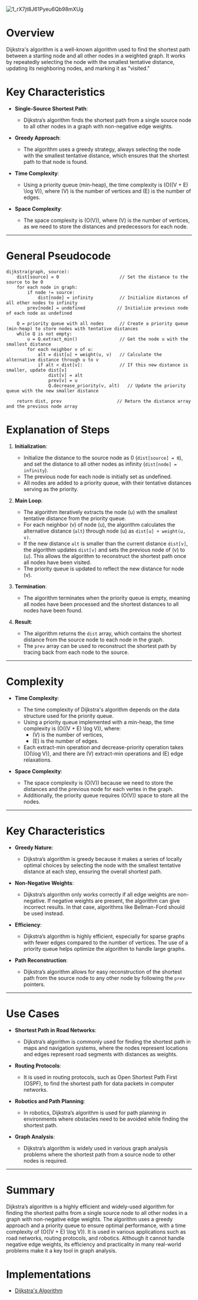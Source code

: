 
![1_rX7jt8J61Pyeu6Qb98mXUg](https://github.com/user-attachments/assets/307356f3-974c-482e-b7e9-15e07a8e14c5)


# Overview

Dijkstra's algorithm is a well-known algorithm used to find the shortest path between a starting node and all other nodes in a weighted graph. It works by repeatedly selecting the node with the smallest tentative distance, updating its neighboring nodes, and marking it as "visited."

# Key Characteristics

- **Single-Source Shortest Path**:
  - Dijkstra’s algorithm finds the shortest path from a single source node to all other nodes in a graph with non-negative edge weights.

- **Greedy Approach**:
  - The algorithm uses a greedy strategy, always selecting the node with the smallest tentative distance, which ensures that the shortest path to that node is found.

- **Time Complexity**:
  - Using a priority queue (min-heap), the time complexity is \(O((V + E) \log V)\), where \(V\) is the number of vertices and \(E\) is the number of edges.

- **Space Complexity**:
  - The space complexity is \(O(V)\), where \(V\) is the number of vertices, as we need to store the distances and predecessors for each node.

---

# General Pseudocode

```plaintext
dijkstra(graph, source):
    dist[source] = 0                       // Set the distance to the source to be 0
    for each node in graph:
        if node != source:
            dist[node] = infinity          // Initialize distances of all other nodes to infinity
        prev[node] = undefined            // Initialize previous node of each node as undefined
    
    Q = priority queue with all nodes      // Create a priority queue (min-heap) to store nodes with tentative distances
    while Q is not empty:
        u = Q.extract_min()                // Get the node u with the smallest distance
        for each neighbor v of u:
            alt = dist[u] + weight(u, v)   // Calculate the alternative distance through u to v
            if alt < dist[v]:              // If this new distance is smaller, update dist[v]
                dist[v] = alt
                prev[v] = u
                Q.decrease_priority(v, alt)   // Update the priority queue with the new smaller distance
    
    return dist, prev                     // Return the distance array and the previous node array
```

# Explanation of Steps

1. **Initialization**:
   - Initialize the distance to the source node as 0 (`dist[source] = 0`), and set the distance to all other nodes as infinity (`dist[node] = infinity`).
   - The previous node for each node is initially set as undefined.
   - All nodes are added to a priority queue, with their tentative distances serving as the priority.

2. **Main Loop**:
   - The algorithm iteratively extracts the node \(u\) with the smallest tentative distance from the priority queue.
   - For each neighbor \(v\) of node \(u\), the algorithm calculates the alternative distance (`alt`) through node \(u\) as `dist[u] + weight(u, v)`.
   - If the new distance `alt` is smaller than the current distance `dist[v]`, the algorithm updates `dist[v]` and sets the previous node of \(v\) to \(u\). This allows the algorithm to reconstruct the shortest path once all nodes have been visited.
   - The priority queue is updated to reflect the new distance for node \(v\).

3. **Termination**:
   - The algorithm terminates when the priority queue is empty, meaning all nodes have been processed and the shortest distances to all nodes have been found.

4. **Result**:
   - The algorithm returns the `dist` array, which contains the shortest distance from the source node to each node in the graph.
   - The `prev` array can be used to reconstruct the shortest path by tracing back from each node to the source.

---

# Complexity

- **Time Complexity**:
  - The time complexity of Dijkstra's algorithm depends on the data structure used for the priority queue.
  - Using a priority queue implemented with a min-heap, the time complexity is \(O((V + E) \log V)\), where:
    - \(V\) is the number of vertices,
    - \(E\) is the number of edges.
  - Each extract-min operation and decrease-priority operation takes \(O(\log V)\), and there are \(V\) extract-min operations and \(E\) edge relaxations.

- **Space Complexity**:
  - The space complexity is \(O(V)\) because we need to store the distances and the previous node for each vertex in the graph.
  - Additionally, the priority queue requires \(O(V)\) space to store all the nodes.

---

# Key Characteristics

- **Greedy Nature**:
  - Dijkstra’s algorithm is greedy because it makes a series of locally optimal choices by selecting the node with the smallest tentative distance at each step, ensuring the overall shortest path.

- **Non-Negative Weights**:
  - Dijkstra’s algorithm only works correctly if all edge weights are non-negative. If negative weights are present, the algorithm can give incorrect results. In that case, algorithms like Bellman-Ford should be used instead.

- **Efficiency**:
  - Dijkstra’s algorithm is highly efficient, especially for sparse graphs with fewer edges compared to the number of vertices. The use of a priority queue helps optimize the algorithm to handle large graphs.

- **Path Reconstruction**:
  - Dijkstra’s algorithm allows for easy reconstruction of the shortest path from the source node to any other node by following the `prev` pointers.

---

# Use Cases

- **Shortest Path in Road Networks**:
  - Dijkstra’s algorithm is commonly used for finding the shortest path in maps and navigation systems, where the nodes represent locations and edges represent road segments with distances as weights.

- **Routing Protocols**:
  - It is used in routing protocols, such as Open Shortest Path First (OSPF), to find the shortest path for data packets in computer networks.

- **Robotics and Path Planning**:
  - In robotics, Dijkstra’s algorithm is used for path planning in environments where obstacles need to be avoided while finding the shortest path.

- **Graph Analysis**:
  - Dijkstra’s algorithm is widely used in various graph analysis problems where the shortest path from a source node to other nodes is required.

---

# Summary

Dijkstra’s algorithm is a highly efficient and widely-used algorithm for finding the shortest paths from a single source node to all other nodes in a graph with non-negative edge weights. The algorithm uses a greedy approach and a priority queue to ensure optimal performance, with a time complexity of \(O((V + E) \log V)\). It is used in various applications such as road networks, routing protocols, and robotics. Although it cannot handle negative edge weights, its efficiency and practicality in many real-world problems make it a key tool in graph analysis.

# Implementations
* [Dijkstra's Algorithm]()
